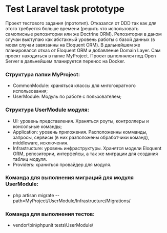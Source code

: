# Test Laravel task prototype

Проект тестового задания (прототип). Отказался от DDD так как для этого
требуется больше времени (решить что использовать самописные 
репозитории или же Doctrine ORM). Репозитории в даном случаи выступаю
как абстакный уровень работы с базой данных (в моем случаи завязанны на
Eloquent ORM). В дальнейшем же планировался отказ от Eloquent ORM и добавление 
Domain Layer. Сам проект находиться в папке MyProject.
Проект выполнялся под Open Server в дальнейшем планируется перенос на Docker.

### Структура папки MyProject:

- CommonModule: храняться классы для мнгогократного использования;
- UserModule: Модуль по работе с пользователем;

### Структура UserModule модуля:
- UI: уровень представления. Храняться роуты, контроллеры и консольные команды;
- Application: уровень приложения. Расположенны комманды, запросы, сервисы
 (в них разположены обработчики команд), middleware, исключения.
- Infrastructure: уровень инфраструктуры. Хранятся модели Eloquent ORM,
 репозитории, интерфейсы, а так же миграции для создания таблиц модуля.
- Providers: храниться провайдер для модуля. 

### Команда для выполнения миграций для модуля UserModule:
- php artisan migrate --path=MyProject/UserModule/Infrastructure/Migrations/

### Команда для выполнения тестов:
- vendor\bin\phpunit tests\UserModule\




